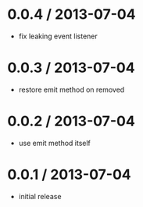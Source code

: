 
0.0.4 / 2013-07-04 
==================

 * fix leaking event listener

0.0.3 / 2013-07-04 
==================

 * restore emit method on removed

0.0.2 / 2013-07-04 
==================

 * use emit method itself

0.0.1 / 2013-07-04 
==================

 * initial release
